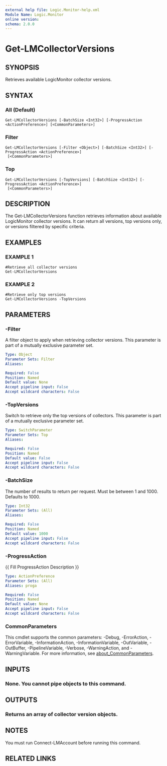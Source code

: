 ```yaml
---
external help file: Logic.Monitor-help.xml
Module Name: Logic.Monitor
online version:
schema: 2.0.0
---
```


# Get-LMCollectorVersions

## SYNOPSIS
Retrieves available LogicMonitor collector versions.

## SYNTAX

### All (Default)
```
Get-LMCollectorVersions [-BatchSize <Int32>] [-ProgressAction <ActionPreference>] [<CommonParameters>]
```

### Filter
```
Get-LMCollectorVersions [-Filter <Object>] [-BatchSize <Int32>] [-ProgressAction <ActionPreference>]
 [<CommonParameters>]
```

### Top
```
Get-LMCollectorVersions [-TopVersions] [-BatchSize <Int32>] [-ProgressAction <ActionPreference>]
 [<CommonParameters>]
```

## DESCRIPTION
The Get-LMCollectorVersions function retrieves information about available LogicMonitor collector versions.
It can return all versions, top versions only, or versions filtered by specific criteria.

## EXAMPLES

### EXAMPLE 1
```
#Retrieve all collector versions
Get-LMCollectorVersions
```

### EXAMPLE 2
```
#Retrieve only top versions
Get-LMCollectorVersions -TopVersions
```

## PARAMETERS

### -Filter
A filter object to apply when retrieving collector versions.
This parameter is part of a mutually exclusive parameter set.

```yaml
Type: Object
Parameter Sets: Filter
Aliases:

Required: False
Position: Named
Default value: None
Accept pipeline input: False
Accept wildcard characters: False
```

### -TopVersions
Switch to retrieve only the top versions of collectors.
This parameter is part of a mutually exclusive parameter set.

```yaml
Type: SwitchParameter
Parameter Sets: Top
Aliases:

Required: False
Position: Named
Default value: False
Accept pipeline input: False
Accept wildcard characters: False
```

### -BatchSize
The number of results to return per request.
Must be between 1 and 1000.
Defaults to 1000.

```yaml
Type: Int32
Parameter Sets: (All)
Aliases:

Required: False
Position: Named
Default value: 1000
Accept pipeline input: False
Accept wildcard characters: False
```

### -ProgressAction
{{ Fill ProgressAction Description }}

```yaml
Type: ActionPreference
Parameter Sets: (All)
Aliases: proga

Required: False
Position: Named
Default value: None
Accept pipeline input: False
Accept wildcard characters: False
```

### CommonParameters
This cmdlet supports the common parameters: -Debug, -ErrorAction, -ErrorVariable, -InformationAction, -InformationVariable, -OutVariable, -OutBuffer, -PipelineVariable, -Verbose, -WarningAction, and -WarningVariable. For more information, see [about_CommonParameters](http://go.microsoft.com/fwlink/?LinkID=113216).

## INPUTS

### None. You cannot pipe objects to this command.
## OUTPUTS

### Returns an array of collector version objects.
## NOTES
You must run Connect-LMAccount before running this command.

## RELATED LINKS
